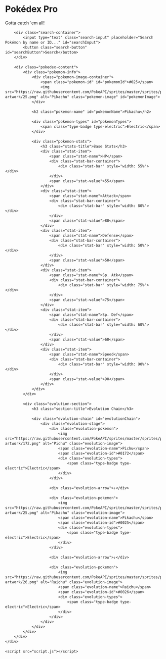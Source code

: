 <!DOCTYPE html>
<html lang="en">
<head>
    <meta charset="UTF-8">
    <meta name="viewport" content="width=device-width, initial-scale=1.0">
    <title>Pokédex Pro</title>
    <link href="https://fonts.googleapis.com/css2?family=Inter:wght@300;400;600;700&display=swap" rel="stylesheet">
    <link rel="stylesheet" href="style.css">
</head>
<body>
    <div class="pokedex">
        <div class="pokedex-header">
            <h1 class="pokedex-title">Pokédex Pro</h1>
            <p class="pokedex-subtitle">Gotta catch 'em all!</p>
        </div>
        
        <div class="search-container">
            <input type="text" class="search-input" placeholder="Search Pokémon by name or ID..." id="searchInput">
            <button class="search-button" id="searchButton">Search</button>
        </div>
        
        <div class="pokedex-content">
            <div class="pokemon-info">
                <div class="pokemon-image-container">
                    <span class="pokemon-id" id="pokemonId">#025</span>
                    <img src="https://raw.githubusercontent.com/PokeAPI/sprites/master/sprites/pokemon/other/official-artwork/25.png" alt="Pikachu" class="pokemon-image" id="pokemonImage">
                </div>
                
                <h2 class="pokemon-name" id="pokemonName">Pikachu</h2>
                
                <div class="pokemon-types" id="pokemonTypes">
                    <span class="type-badge type-electric">Electric</span>
                </div>
                
                <div class="pokemon-stats">
                    <h3 class="stats-title">Base Stats</h3>
                    <div class="stat-item">
                        <span class="stat-name">HP</span>
                        <div class="stat-bar-container">
                            <div class="stat-bar" style="width: 55%"></div>
                        </div>
                        <span class="stat-value">55</span>
                    </div>
                    <div class="stat-item">
                        <span class="stat-name">Attack</span>
                        <div class="stat-bar-container">
                            <div class="stat-bar" style="width: 80%"></div>
                        </div>
                        <span class="stat-value">80</span>
                    </div>
                    <div class="stat-item">
                        <span class="stat-name">Defense</span>
                        <div class="stat-bar-container">
                            <div class="stat-bar" style="width: 50%"></div>
                        </div>
                        <span class="stat-value">50</span>
                    </div>
                    <div class="stat-item">
                        <span class="stat-name">Sp. Atk</span>
                        <div class="stat-bar-container">
                            <div class="stat-bar" style="width: 75%"></div>
                        </div>
                        <span class="stat-value">75</span>
                    </div>
                    <div class="stat-item">
                        <span class="stat-name">Sp. Def</span>
                        <div class="stat-bar-container">
                            <div class="stat-bar" style="width: 60%"></div>
                        </div>
                        <span class="stat-value">60</span>
                    </div>
                    <div class="stat-item">
                        <span class="stat-name">Speed</span>
                        <div class="stat-bar-container">
                            <div class="stat-bar" style="width: 90%"></div>
                        </div>
                        <span class="stat-value">90</span>
                    </div>
                </div>
            </div>
            
            <div class="evolution-section">
                <h3 class="section-title">Evolution Chain</h3>
                
                <div class="evolution-chain" id="evolutionChain">
                    <div class="evolution-stage">
                        <div class="evolution-pokemon">
                            <img src="https://raw.githubusercontent.com/PokeAPI/sprites/master/sprites/pokemon/other/official-artwork/172.png" alt="Pichu" class="evolution-image">
                            <span class="evolution-name">Pichu</span>
                            <span class="evolution-id">#0172</span>
                            <div class="evolution-types">
                                <span class="type-badge type-electric">Electric</span>
                            </div>
                        </div>
                        
                        <div class="evolution-arrow">↓</div>
                        
                        <div class="evolution-pokemon">
                            <img src="https://raw.githubusercontent.com/PokeAPI/sprites/master/sprites/pokemon/other/official-artwork/25.png" alt="Pikachu" class="evolution-image">
                            <span class="evolution-name">Pikachu</span>
                            <span class="evolution-id">#0025</span>
                            <div class="evolution-types">
                                <span class="type-badge type-electric">Electric</span>
                            </div>
                        </div>
                        
                        <div class="evolution-arrow">↓</div>
                        
                        <div class="evolution-pokemon">
                            <img src="https://raw.githubusercontent.com/PokeAPI/sprites/master/sprites/pokemon/other/official-artwork/26.png" alt="Raichu" class="evolution-image">
                            <span class="evolution-name">Raichu</span>
                            <span class="evolution-id">#0026</span>
                            <div class="evolution-types">
                                <span class="type-badge type-electric">Electric</span>
                            </div>
                        </div>
                    </div>
                </div>
            </div>
        </div>
    </div>

    <script src="script.js"></script>
</body>
</html>
